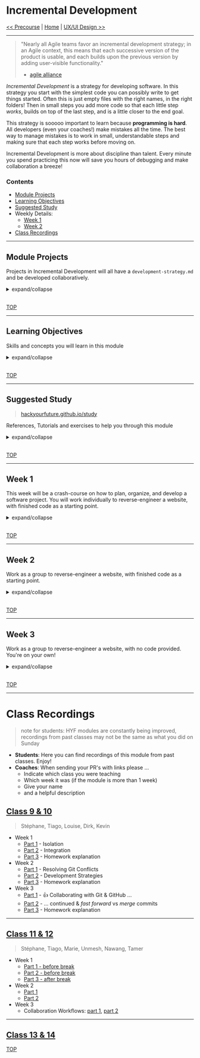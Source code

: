 # Incremental Development

[<< Precourse](https://github.com/hackyourfuturebelgium/precourse) | [Home](https://home.hackyourfuture.be) | [UX/UI Design >>](https://github.com/ux-ui-design)

---

> "Nearly all Agile teams favor an incremental development strategy;
> in an Agile context, this means that each successive version of the product is usable,
> and each builds upon the previous version by adding user-visible functionality."
>
> - [agile alliance](https://www.agilealliance.org/glossary/incremental-development)

_Incremental Development_ is a strategy for developing software. In this strategy you start with the simplest code you can possibly write to get things started. Often this is just empty files with the right names, in the right folders! Then in small steps you add more code so that each little step _works_, builds on top of the last step, and is a little closer to the end goal.

This strategy is sooooo important to learn because **programming is hard**. All developers (even your coaches!) make mistakes all the time. The best way to manage mistakes is to work in small, understandable steps and making sure that each step works before moving on.

Incremental Development is more about discipline than talent. Every minute you spend practicing this now will save you hours of debugging and make collaboration a breeze!

### Contents

- [Module Projects](#module-projects)
- [Learning Objectives](#learning-objectives)
- [Suggested Study](#suggested-study)
- Weekly Details:
  - [Week 1](#week-1)
  - [Week 2](#week-2)
- [Class Recordings](#class-recordings)

---

## Module Projects

Projects in Incremental Development will all have a `development-strategy.md` and be developed collaboratively.

<details>
<summary>expand/collapse</summary>
<br>

In the first weeks it's likely that you'll spend as much time figuring out how to publish and turn in your projects as you will spend building them. _This is totally normal and OK!_ Working like a developer takes time and practice to get good at, and at this point in your learning it's even more important than mastering HTML & CSS!

So on days when you find yourself spending a couple hours struggling with branches, trying to push your homework or create an issue, remind yourself that it's all time well spent. Mastering these skills _now_ will free your time _later_ to focus on studying the more interesting and challenging skills in this course.

Developing a working web site is not enough! You will be expected to submit a development strategy and complete repository, cleanly developed with one branch per step. The goal of these projects is to practice planning and building clean projects in a structured way. The goal of these projects _is not_ to build the fanciest most beautiful website, to use all the latest CSS tricks, or to use cool libraries.

Your repository will also need a README file explaining your project to new users. You will be assessed not only on your working website, but also on the quality of your code, the correctness of your branches, and the completeness of your README.

Here's a short list of do's and don'ts that can help you stay on track:

### Do

- ... pay as much attention to your branches & repository as your code
- ... completely finish one step of the project before moving on to the next
- ... be very careful about your CSS classes, selectors and id's
- ... properly format your code
- ... find the simplest solution to each step of the project

### Don't

- ... think that your site can be pretty enough to make up for messy code
- ... make any steps of your project do less _or more_ than is described in the strategy
- ... move on to the next step before the previous one is finished

</details>
<br>

[TOP](#incremental-development)

---

## Learning Objectives

Skills and concepts you will learn in this module

<details>
<summary>expand/collapse</summary>

### Incremental Development

- Breaking large web-sites into small, manageable steps
- Reading and writing `development-strategy.md` files

### Git

- Pulling & pushing specific branches
- Atomic commits with meaningful messages
- Branching and merging

### GitHub

- Using Pull Requests for code review
- Using Project Boards to track projects
- Using Issues to organize and discuss tasks

### Command Line Interface

- Navigating directories: `cd`, `ls`, `pwd`
- Creating & removing files and directories

### Visual Studio Code

- Using plugins for efficient development
- Using linters & code formatters (plugins)
- Using the integrated terminal

### DOM: Basic Life-cycle

1. **Source Code**: HTML & CSS files you edit in VSC
1. **Document Object Model**: What you see in the DevTools inspector
1. **Rendered Page**: What you see in the main browser window

### Browser DevTools

- Finding the source for a website
- Inspecting a specific DOM Element
- Replicating styles and layout

### HTML & CSS

- Use clear and consistent code formatting
- Meaningful names for classes & id's
- Correct usage of CSS selectors
- Responsive, mobile first development
- Accessible Rich Internet Applications (ARIA)

</details>
<br>

[TOP](#incremental-development)

---

## Suggested Study

> [hackyourfuture.github.io/study](https://hackyourfuture.github.io/study)

References, Tutorials and exercises to help you through this module

<details>
<summary>expand/collapse</summary>
<br>

> https://htmlpreview.github.io/ - see a live demo of any branch

### Incremental Development

- [What is this?](https://www.youtube.com/watch?v=GzzkpAOxHXs)
- [Agile Development by Cartoon](https://www.youtube.com/watch?v=Z9QbYZh1YXY&list=PLBUu5aGDLKnbeEx8U-5r436bw6p9wv1rS)
- [Atlassian](https://www.atlassian.com/team-playbook/plays), [Team Playbook](https://www.atlassian.com/team-playbook/plays)
- [Splitting User Stories](https://www.youtube.com/watch?v=EDT0HMtDwYI)
- [Three key parts](https://www.youtube.com/watch?v=ctFzjMygaRo)
- [`development-strategy.md` files](https://home.hackyourfuture.be/students/development-strategy)
- [example development strategies](./development-strategies)
- [example group repo](https://github.com/HackYourFutureBelgium/team-branchies)
- All About Trees: [in steps](./all-about-trees-stepped), [as a repo](https://github.com/hackyourfuturebelgium/built-with-branches)

### Git & GitHub

- [learngitbranching](https://learngitbranching.js.org)
- [git & github for poets](https://www.youtube.com/watch?v=BCQHnlnPusY&list=PLRqwX-V7Uu6ZF9C0YMKuns9sLDzK6zoiV)
- lab.github.com:
  - [First Day on GitHub](https://lab.github.com/githubtraining/first-day-on-github)
  - [First Week on GitHub](https://lab.github.com/githubtraining/first-week-on-github)
- [The Net Ninja](https://www.youtube.com/watch?v=QV0kVNvkMxc&list=PL4cUxeGkcC9goXbgTDQ0n_4TBzOO0ocPR&index=8)
- [git-it](https://github.com/jlord/git-it-electron/)
- [Understand how to use Atomic Commits](https://curiousprogrammer.io/blog/how-to-craft-your-changes-into-small-atomic-commits-using-git)

### Command Line Interface

- [Jesse Showalter](https://www.youtube.com/watch?v=5XgBd6rjuDQ)
- CLI games:
  - [bashcrawl](https://gitlab.com/slackermedia/bashcrawl/) - clone & play
  - [Terminus](https://web.mit.edu/mprat/Public/web/Terminus/Web/main.html) - online
  - [iTerm](https://sr6033.github.io/lterm/) - online
- [A huge cheat sheet](https://gist.github.com/LeCoupa/122b12050f5fb267e75f)
- [study.hyf.be](https://study.hackyourfuture.be/cli)

### Writing READMEs

- [makeareadme.com](https://www.makeareadme.com/)
- [bulldogjob](https://bulldogjob.com/news/449-how-to-write-a-good-readme-for-your-github-project)
- [meakaakka](https://medium.com/@meakaakka/a-beginners-guide-to-writing-a-kickass-readme-7ac01da88ab3)

### DevTools and the DOM

- [How to inspect an element](https://www.lifewire.com/get-inspect-element-tool-for-browser-756549)
- [inspecting-the-dom](https://hackyourfuturebelgium.github.io/inspecting-the-dom/)
- [Modify the DOM. (does the source change?)](https://zapier.com/blog/inspect-element-tutorial/)

### HTML & CSS

- FCC, Responsive Web Design: [exercises](https://www.freecodecamp.org/learn), [video](https://www.youtube.com/watch?v=srvUrASNj0s)
- [mmtuts: HTML & CSS](https://www.youtube.com/watch?v=TKYsuU86-DQ&list=PL0eyrZgxdwhwNC5ppZo_dYGVjerQY3xYU)
- [CSS Games](https://study.hackyourfuture.be/html-css/css#games-to-learn-css)
- :egg: [html-css-git-exercises](https://github.com/hackyourfuturebelgium/html-css-git-exercises)
- :hatching_chick: [HTML-CSS-Practice-Problems](https://github.com/DevMountain/HTML-CSS-Practice-Problems)
- :hatched_chick: [css-exercises](https://github.com/dangodev/css-exercises)

### Collaborating on GitHub

- [about code reviews](https://help.github.com/en/github/collaborating-with-issues-and-pull-requests/about-pull-request-reviews)
- [requesting a code review](https://help.github.com/en/github/collaborating-with-issues-and-pull-requests/requesting-a-pull-request-review)
- [Git Workflow for 2](https://github.com/hackyourfuturebelgium/git-workflow-workshop-for-two)
- [Pull Requests](https://www.youtube.com/watch?v=2M16faxEQsg)
- Git & GitHub for Poets: [pull request & merge](https://www.youtube.com/watch?v=_NrSWLQsDL4&list=PLRqwX-V7Uu6ZF9C0YMKuns9sLDzK6zoiV&t=0s), [resolving conflicts](https://www.youtube.com/watch?v=JtIX3HJKwfo)
- The Net Ninja: [11](https://www.youtube.com/watch?v=MnUd31TvBoU&list=PL4cUxeGkcC9goXbgTDQ0n_4TBzOO0ocPR&index=11)
- linking PRs to Issues: [reference 1](https://help.github.com/en/github/managing-your-work-on-github/linking-a-pull-request-to-an-issue), [reference 2](https://help.github.com/articles/autolinked-references-and-urls/)
- [closing Issues using keywords](https://help.github.com/en/enterprise/2.16/user/github/managing-your-work-on-github/closing-issues-using-keywords)

### User Stories

- [User Stories](https://www.youtube.com/watch?v=apOvF9NVguA)
- Acceptance Criteria
  - [Yodiz](https://www.yodiz.com/blog/user-stories-acceptance-definition-and-criteria-in-agile-methodologies/)
  - [Zepel](https://zepel.io/agile/acceptance-criteria-for-user-stories/)
  - [Ruby Garage](https://rubygarage.org/blog/clear-acceptance-criteria-and-why-its-important)
  - [The Infinity Project](https://www.youtube.com/watch?v=KYS0ptJ4JWc)
- Setting Priorities
  - [Many Strategies](https://zapier.com/blog/how-to-prioritize)
  - The Priority Quadrant
    - [The Quadrant](https://www.youtube.com/watch?v=NGvsxPOmWuw)
    - [Problems with this method](https://www.linkedin.com/pulse/why-prioritization-impacteffort-doesnt-work-itamar-gilad)
  - Other Perspectives
    - [Alex Ponomarev](https://medium.com/swlh/prioritizing-user-stories-in-agile-projects-d1dd8dd79165)
    - [Michael Lant](https://michaellant.com/2010/05/21/how-to-easily-prioritize-your-agile-stories/)

</details>
<br>

[TOP](#incremental-development)

---

## Week 1

This week will be a crash-course on how to plan, organize, and develop a software project. You will work individually to reverse-engineer a website, with finished code as a starting point.

<details>
<summary>expand/collapse</summary>

### Before Class

> Do you have any questions from last week? Add the `question` label to an issue in your class repo so your coaches know what to review!

[Planning and Collaboration](./planning-and-collaboration): This is the most important prep work, take your time to understand it!

GitHub Features:

- [Git & GitHub for Poets](https://www.youtube.com/watch?v=BCQHnlnPusY&list=PLRqwX-V7Uu6ZF9C0YMKuns9sLDzK6zoiV): 1.4
- GitHub
  - [Pull Requests](https://www.youtube.com/watch?v=2M16faxEQsg)
  - [Adding collaborators to a repository](https://www.youtube.com/watch?v=p49LRx3hYI8)
- Linking PRs to Issues
  - [reference 1](https://help.github.com/en/github/managing-your-work-on-github/linking-a-pull-request-to-an-issue)
  - [reference 2](https://help.github.com/articles/autolinked-references-and-urls/)
  - [closing Issues using keywords](https://help.github.com/en/enterprise/2.16/user/github/managing-your-work-on-github/closing-issues-using-keywords)
- Code Review
  - [about code reviews](https://help.github.com/en/github/collaborating-with-issues-and-pull-requests/about-pull-request-reviews)
  - [requesting a code review](https://help.github.com/en/github/collaborating-with-issues-and-pull-requests/requesting-a-pull-request-review)

### During Class

In class you will practice the entire Planning and Collaboration workflow by building a new markdown ice-breaker repository with your group.

#### Before Break

Guided by a coach, each study group will complete steps 1-4 of the [Planning and Collaboration](#planning-and-collaborating) workflow:

1. Understand the Project
2. Prepare your repo for collaboration
3. Write a Development Strategy
   1. You can use the [ice-breaker-strategy.md](./development-strategies/ice-breaker-strategy.md) as a starting point
4. Prepare your repo for development

#### After Break

Guided by a coach, each study group will practice step 5 of [Planning and Collaboration](#planning-and-collaborating). You will each take turns sharing your screen and practicing the Claim, Branch, Review, Merge workflow.

- Did you get conflicts? which conflicts and how did you fix them?
- What was confusing or frustrating about Code Review?

It's more important that you take the time to understand _why_ this workflow is important than that you close all of your issues. Take all the time you need to ask questions of your coach and discuss what you are doing. Your group can always organize a study session to finish the repo during the week.

### After Class

> individual project

This week's project is to study the [**acme-web-design** tutorial from Traversy Media](https://www.youtube.com/watch?v=Wm6CUkswsNw).

Writing the same code as Mr. Traversy's code is not enough! You are expected to submit your code from his tutorial in a new repository on your GitHub account [generated](https://github.blog/2019-06-06-generate-new-repositories-with-repository-templates/) from [this starter template](https://github.com/HackYourFutureBelgium/w3-validation-template). Your repository should be named `acme-web-designn` and should be cleanly developed with one branch per step. It's up to you to write the development strategy!

A good strategy to for completing this project is the **three-step**:

1. follow the tutorial studying the code and understanding the finished project.
2. study the finished code and break it down into steps, write your development strategy and prepare your repo.
   1. it's ok if your strategy is not the same as the tutorial's!
3. build the project again following the Claim, Branch, Review, Merge workflow. you can refer back to the tutorial as much as you need
   1. this week you can merge your own issues without code review because it is an individual project

### Issue Checklist

Copy-paste this checklist into a new project issue and move your issue to the project board, your issue should have:

- `individual` label
- `project` label
- `week-1` label
- `incremental-developement` milestone

```md
- [ ] [repo](https://github.com/_/_) (with a complete README)
- [ ] [live demo](https://_.github.io/_)
- [ ] [development strategy](https://github.com/_/_/tree/master/development-strategy.md)
- [ ] [project board w/ labeled & assigned issues](https://github.com/_/_/projects/1)
- [ ] [issues closed by PRs](https://github.com/_/_/issues)
- [ ] [one branch per step](https://github.com/_/_/network)
- [ ] [one closed PR per step](https://github.com/_/_/pulls)
```

</details>
<br>

[TOP](#incremental-development)

---

## Week 2

Work as a group to reverse-engineer a website, with finished code as a starting point.

<details>
<summary>expand/collapse</summary>

### Before Class

> Do you have any questions from last week? Add the `question` label to an issue in your class repo so your coaches know what to review!

This Sunday you will be practicing the Planning and Collaboration workflow on a simple HTML/CSS project. To prepare for class you can take a look through this directory:

- `./development-strategies/all-about-trees`

It contains the code you will be reverse-engineering in small groups and the strategy you will use as a starting point.

### During Class

#### Before Break

Guided by a coach, each study group will complete steps 1-4 of the [Planning and Collaboration](#planning-and-collaborating) workflow, this time on an HTML/CSS project:

1. Understand the Project
   - Study the finished code & wireframe in the `./development-strategies/all-about-trees` folder
   - Changes are welcome! This strategy and website are just a starting point
2. Prepare your repo for collaboration
3. Write a Development Strategy
   - You can use the Development Strategy from `./development-strategies/all-about-trees` as a starting point
4. Prepare your repo for development

#### After Break

Guided by a coach, each study group will practice step 5 of [Planning and Collaboration](#planning-and-collaborating) to begin developing your HTML/CSS group project. You will each take turns sharing your screen and practicing the Claim, Branch, Review, Merge workflow.

This is exactly what you will be doing for the week's project! It's more important that your group is ready to work together this week than that you complete the All About Trees project, you can always finish it over the week for extra practice.

### After Class

> group project

This week's project is to study the [**app-theme** tutorial from Traversy Media](https://www.youtube.com/watch?v=qlA7dputiNc).

Writing the same code as Mr. Traversy's code is not enough! You are expected to submit your code from his tutorial in a new repository on your GitHub account [generated](https://github.blog/2019-06-06-generate-new-repositories-with-repository-templates/) from [this starter template](https://github.com/HackYourFutureBelgium/w3-validation-template). Your repository should be named `app-theme` and should be cleanly developed with one branch per step. It's up to you to write the development strategy!

> You will need to use [Font Awesome 4.7](https://fontawesome.com/v4.7.0/get-started/) in your project

A good strategy to for completing this project is the **four-step**:

1. _individually_: follow the tutorial, studying the code and understanding the finished project.
2. _individually_: study the finished code and break it down into steps, write your development strategy and prepare your repo.
   - it's ok if your strategy is not the same as the tutorial's!
3. _as a group_: compare development strategies and combine the best parts of each to create a group strategy
   - prepare your group repository for development
4. _as a group_: build the project again following the Claim, Branch, Review, Merge workflow. you can refer back to the tutorial as much as you need

### Issue Checklist

Copy-paste this checklist into a new project issue and move your issue to the project board, your issue should have:

- `group` label
- `project` label
- `week-1` label
- `incremental-developement` milestone

```md
- [ ] [repo](https://github.com/_/_) (with a complete README)
- [ ] [live demo](https://_.github.io/_)
- [ ] [development strategy](https://github.com/_/_/tree/master/development-strategy.md)
- [ ] [project board w/ labeled & assigned issues](https://github.com/_/_/projects/1)
- [ ] [issues closed by PRs](https://github.com/_/_/issues)
- [ ] [one branch per step](https://github.com/_/_/network)
- [ ] [one closed PR per step](https://github.com/_/_/pulls)
- [ ] [multiple contributors](https://github.com/_/_/contributors)
```

</details>
<br>

[TOP](#incremental-development)

---

## Week 3

Work as a group to reverse-engineer a website, with no code provided. You're on your own!

<details>
<summary>expand/collapse</summary>

### Before Class

> Do you have any questions from last week? Add the `question` label to an issue in your class repo so your coaches know what to review!

Nothing new! Come ready to discuss what went well and what didn't in last week's project.

### During Class

#### Before Break

Each group will take ~15 minutes presenting their project repository and discussing what went well and what was challenging.

#### After Break

After hearing about each group's experience, you and your coaches will decide the best way to spend the second half of class. It may be practicing in small groups, coding along with your coaches, or anything else!

### After Class

> group project

This week's group project is to build your own accessible & responsive clone of the [DuckDuckGo home page](https://duckduckgo.com/?va=z&t=hr) (long version). We don't expect your DOM to be identical to DuckDuckGo's, or for all the buttons to have the same behavior, but visually your site should be identical to the real DuckDuckGo. If you would like to use a CSS framework, go for it! Just be sure everyone in your team agrees ;)

Unlike the last two weeks, this project does not have a video tutorial for you to follow. This week you will also expected to do your best at writing _accessible_ HTML including correct Semantic HTML and ARIA. Pay special attention to points of user interaction like the search field and submit button.

You are expected to submit your code from his tutorial in a new repository [generated](https://github.blog/2019-06-06-generate-new-repositories-with-repository-templates/) from [the w3-validation-starter repo](https://github.com/HackYourFutureBelgium/w3-validation-template). Your repository should be named `duck-duck-clone` and should be collaboratively developed following the same workflow you practiced in class this Sunday. It's up to you to write the development strategy!

A good strategy to for completing this project is the **four-step**:

1. _individually_: study the DuckDuckGo website. Try to find all the fonts, colors and assets they used.
2. _individually_: write a development strategy to reverse-engineer DuckDuckGo
3. _as a group_: compare development strategies and combine the best parts of each to create a group strategy
   - prepare your group repository for development
4. _as a group_: build the project again following the Claim, Branch, Review, Merge workflow. you can refer back to the tutorial as much as you need

### Issue Checklist

Copy-paste this checklist into a new project issue and move your issue to the project board, your issue should have:

- `group` label
- `project` label
- `week-1` label
- `incremental-developement` milestone

```md
- [ ] [repo](https://github.com/_/_) (with a complete README)
- [ ] [live demo](https://_.github.io/_)
- [ ] [development strategy](https://github.com/_/_/tree/master/development-strategy.md)
- [ ] [project board w/ labeled & assigned issues](https://github.com/_/_/projects/1)
- [ ] [issues closed by PRs](https://github.com/_/_/issues)
- [ ] [one branch per step](https://github.com/_/_/network)
- [ ] [one closed PR per step](https://github.com/_/_/pulls)
- [ ] [multiple contributors](https://github.com/_/_/contributors)
```

</details>
<br>

[TOP](#incremental-development)

---

# Class Recordings

> note for students: HYF modules are constantly being improved, recordings from past classes may not be the same as what you did on Sunday

- **Students**: Here you can find recordings of this module from past classes. Enjoy!
- **Coaches**: When sending your PR's with links please ...
  - Indicate which class you were teaching
  - Which week it was (if the module is more than 1 week)
  - Give your name
  - and a helpful description

## [Class 9 & 10](https://hackyourfuturebelgium.github.io/class-9-10)

> Stéphane, Tiago, Louise, Dirk, Kevin

- Week 1
  - [Part 1](https://vimeo.com/419992403) - Isolation
  - [Part 2](https://vimeo.com/419993111) - Integration
  - [Part 3](https://vimeo.com/419991575) - Homework explanation
- Week 2
  - [Part 1](https://vimeo.com/422148962) - Resolving Git Conflicts
  - [Part 2](https://vimeo.com/422149182) - Development Strategies
  - [Part 3](https://vimeo.com/422347127) - Homework explanation
- Week 3
  - [Part 1](https://vimeo.com/424498862) - :+1: Collaborating with Git & GitHub ...
  - [Part 2](https://vimeo.com/424519483) - ... continued & _fast forward_ vs _merge_ commits
  - [Part 3](https://vimeo.com/424525176) - Homework explanation

---

## [Class 11 & 12](https://github.com/hackyourfuturebelgium/class-11-12)

> Stéphane, Tiago, Marie, Unmesh, Nawang, Tamer

- Week 1
  - [Part 1 - before break](https://vimeo.com/462552602)
  - [Part 2 - before break](https://vimeo.com/462554201)
  - [Part 3 - after break](https://vimeo.com/462555843)
- Week 2
  - [Part 1](https://vimeo.com/465288009)
  - [Part 2](https://vimeo.com/465288632)
- Week 3
  - Collaboration Workflows: [part 1](https://vimeo.com/manage/467646196/general), [part 2](https://vimeo.com/manage/467646011/general)

---

## [Class 13 & 14](https://github.com/hackyourfuturebelgium/class-13-14)

[TOP](#incremental-development)
